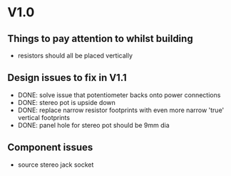 # V1.0

## Things to pay attention to whilst building
- resistors should all be placed vertically

## Design issues to fix in V1.1
- DONE: solve issue that potentiometer backs onto power connections
- DONE: stereo pot is upside down
- DONE: replace narrow resistor footprints with even more narrow 'true' vertical footprints
- DONE: panel hole for stereo pot should be 9mm dia

## Component issues
- source stereo jack socket